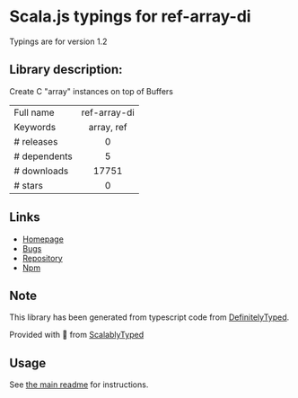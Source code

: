 
# Scala.js typings for ref-array-di

Typings are for version 1.2

## Library description:
Create C "array" instances on top of Buffers

|                    |                 |
| ------------------ | :-------------: |
| Full name          | ref-array-di |
| Keywords           | array, ref |
| # releases         | 0 |
| # dependents       | 5 |
| # downloads        | 17751 |
| # stars            | 0 |

## Links
- [Homepage](https://github.com/node-ffi-napi/ref-array-di#readme)
- [Bugs](https://github.com/node-ffi-napi/ref-array-di/issues)
- [Repository](https://github.com/node-ffi-napi/ref-array-di)
- [Npm](https://www.npmjs.com/package/ref-array-di)
    


## Note
This library has been generated from typescript code from [DefinitelyTyped](https://definitelytyped.org).

Provided with :purple_heart: from [ScalablyTyped](https://github.com/oyvindberg/ScalablyTyped)

## Usage
See [the main readme](../../readme.md) for instructions.


